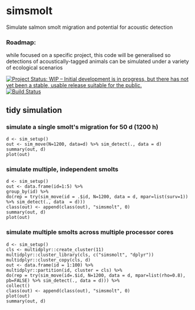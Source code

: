 # simsmolt
Simulate salmon smolt migration and potential for acoustic detection

### Roadmap: 
while focused on a specific project, this code will be generalised so detections of acoustically-tagged animals can be simulated under a variety of ecological scenarios

[![Project Status: WIP – Initial development is in progress, but there has not yet been a stable, usable release suitable for the public.](http://www.repostatus.org/badges/latest/wip.svg)](http://www.repostatus.org/#wip)
[![Build Status](https://travis-ci.org/ianjonsen/simsmolt.svg?branch=master)](https://travis-ci.org/ianjonsen/simsmolt)

## tidy simulation
### simulate a single smolt's migration for 50 d (1200 h)
`d <- sim_setup()`  
`out <- sim_move(N=1200, data=d) %>% sim_detect(., data = d)`  
`summary(out, d)`  
`plot(out)`

### simulate multiple, independent smolts
`d <- sim_setup()`  
`out <- data.frame(id=1:5) %>%`  
    `group_by(id) %>%`  
    `do(rep = try(sim_move(id = .$id, N=1200, data = d, mpar=list(surv=1)) %>% sim_detect(., data  = d)))`  
`class(out) <- append(class(out), "simsmolt", 0)`  
`summary(out, d)`  
`plot(out)`

### simulate multiple smolts across multiple processor cores
`d <- sim_setup()`  
`cls <- multidplyr::create_cluster(11)`  
`multidplyr::cluster_library(cls, c("simsmolt", "dplyr"))`  
`multidplyr::cluster_copy(cls, d)`  
`out <- data.frame(id = 1:100) %>%`  
    `multidplyr::partition(id, cluster = cls) %>%`  
    `do(rep = try(sim_move(id=.$id, N=1200, data = d, mpar=list(rho=0.8), pb=FALSE) %>% sim_detect(., data = d))) %>%`  
    `collect()`  
`class(out) <- append(class(out), "simsmolt", 0)`  
`plot(out)`  
`summary(out, d)`
